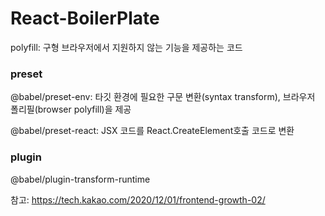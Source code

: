 # React-BoilerPlate

polyfill: 구형 브라우저에서 지원하지 않는 기능을 제공하는 코드

### preset

@babel/preset-env: 타깃 환경에 필요한 구문 변환(syntax transform), 브라우저 폴리필(browser polyfill)을 제공

@babel/preset-react: JSX 코드를 React.CreateElement호출 코드로 변환

### plugin

@babel/plugin-transform-runtime

참고: https://tech.kakao.com/2020/12/01/frontend-growth-02/
